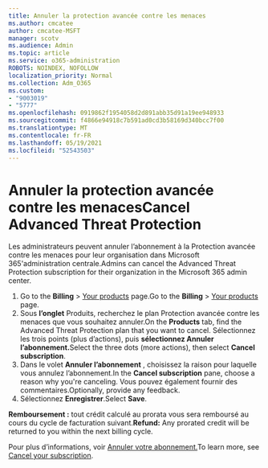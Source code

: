 ```yaml
---
title: Annuler la protection avancée contre les menaces
ms.author: cmcatee
author: cmcatee-MSFT
manager: scotv
ms.audience: Admin
ms.topic: article
ms.service: o365-administration
ROBOTS: NOINDEX, NOFOLLOW
localization_priority: Normal
ms.collection: Adm_O365
ms.custom:
- "9003019"
- "5777"
ms.openlocfilehash: 0919862f1954058d2d891abb35d91a19ee948933
ms.sourcegitcommit: f4866e94918c7b591ad0cd3b58169d340bcc7f00
ms.translationtype: MT
ms.contentlocale: fr-FR
ms.lasthandoff: 05/19/2021
ms.locfileid: "52543503"
---
```

# <a name="cancel-advanced-threat-protection"></a><span data-ttu-id="fcc9f-102">Annuler la protection avancée contre les menaces</span><span class="sxs-lookup"><span data-stu-id="fcc9f-102">Cancel Advanced Threat Protection</span></span>

<span data-ttu-id="fcc9f-103">Les administrateurs peuvent annuler l’abonnement à la Protection avancée contre les menaces pour leur organisation dans Microsoft 365'administration centrale.</span><span class="sxs-lookup"><span data-stu-id="fcc9f-103">Admins can cancel the Advanced Threat Protection subscription for their organization in the Microsoft 365 admin center.</span></span>

1. <span data-ttu-id="fcc9f-104">Go to the **Billing**  >  [Your products](https://go.microsoft.com/fwlink/p/?linkid=842054) page.</span><span class="sxs-lookup"><span data-stu-id="fcc9f-104">Go to the  **Billing** > [Your products](https://go.microsoft.com/fwlink/p/?linkid=842054) page.</span></span>
2. <span data-ttu-id="fcc9f-105">Sous **l’onglet** Produits, recherchez le plan Protection avancée contre les menaces que vous souhaitez annuler.</span><span class="sxs-lookup"><span data-stu-id="fcc9f-105">On the **Products** tab, find the Advanced Threat Protection plan that you want to cancel.</span></span> <span data-ttu-id="fcc9f-106">Sélectionnez les trois points (plus d’actions), puis **sélectionnez Annuler l’abonnement.**</span><span class="sxs-lookup"><span data-stu-id="fcc9f-106">Select the three dots (more actions), then select **Cancel subscription**.</span></span>
3. <span data-ttu-id="fcc9f-107">Dans le volet **Annuler l’abonnement** , choisissez la raison pour laquelle vous annulez l’abonnement.</span><span class="sxs-lookup"><span data-stu-id="fcc9f-107">In the **Cancel subscription** pane, choose a reason why you're canceling.</span></span> <span data-ttu-id="fcc9f-108">Vous pouvez également fournir des commentaires.</span><span class="sxs-lookup"><span data-stu-id="fcc9f-108">Optionally, provide any feedback.</span></span>
4. <span data-ttu-id="fcc9f-109">Sélectionnez **Enregistrer**.</span><span class="sxs-lookup"><span data-stu-id="fcc9f-109">Select **Save**.</span></span>

<span data-ttu-id="fcc9f-110">**Remboursement :** tout crédit calculé au prorata vous sera remboursé au cours du cycle de facturation suivant.</span><span class="sxs-lookup"><span data-stu-id="fcc9f-110">**Refund:** Any prorated credit will be returned to you within the next billing cycle.</span></span>

<span data-ttu-id="fcc9f-111">Pour plus d’informations, voir [Annuler votre abonnement.](/microsoft-365/commerce/subscriptions/cancel-your-subscription)</span><span class="sxs-lookup"><span data-stu-id="fcc9f-111">To learn more, see [Cancel your subscription](/microsoft-365/commerce/subscriptions/cancel-your-subscription).</span></span>